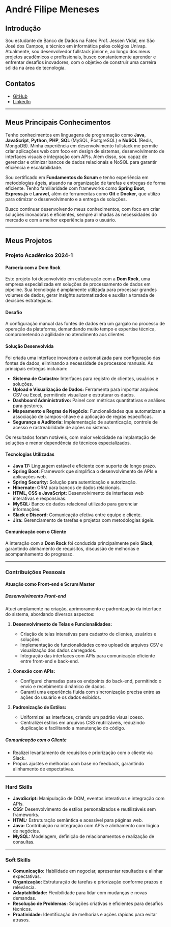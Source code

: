 # André Filipe Meneses

## Introdução

Sou estudante de Banco de Dados na Fatec Prof. Jessen Vidal, em São José dos Campos, e técnico em informática pelos colégios Univap. Atualmente, sou desenvolvedor fullstack júnior e, ao longo dos meus projetos acadêmicos e profissionais, busco constantemente aprender e enfrentar desafios inovadores, com o objetivo de construir uma carreira sólida na área de tecnologia.

## Contatos

- [GitHub](https://github.com/AndreMeneses0103)
- [LinkedIn](https://www.linkedin.com/in/andre-meneses-dev/)

---

## Meus Principais Conhecimentos

Tenho conhecimentos em linguagens de programação como **Java**, **JavaScript**, **Python**, **PHP**, **SQL** (MySQL, PostgreSQL) e **NoSQL** (Redis, MongoDB). Minha experiência em desenvolvimento fullstack me permite criar aplicações web com foco em design de sistemas, desenvolvimento de interfaces visuais e integração com APIs. Além disso, sou capaz de gerenciar e otimizar bancos de dados relacionais e NoSQL para garantir eficiência e escalabilidade.

Sou certificado em **Fundamentos do Scrum** e tenho experiência em metodologias ágeis, atuando na organização de tarefas e entregas de forma eficiente. Tenho familiaridade com frameworks como **Spring Boot**, **Express.js** e **Laravel**, além de ferramentas como **Git** e **Docker**, que utilizo para otimizar o desenvolvimento e a entrega de soluções.

Busco continuar desenvolvendo meus conhecimentos, com foco em criar soluções inovadoras e eficientes, sempre alinhadas às necessidades do mercado e com a melhor experiência para o usuário.

---

## Meus Projetos

### Projeto Acadêmico 2024-1

#### Parceria com a Dom Rock

Este projeto foi desenvolvido em colaboração com a **Dom Rock**, uma empresa especializada em soluções de processamento de dados em pipeline. Sua tecnologia é amplamente utilizada para processar grandes volumes de dados, gerar insights automatizados e auxiliar a tomada de decisões estratégicas.

#### **Desafio**
A configuração manual das fontes de dados era um gargalo no processo de operação da plataforma, demandando muito tempo e expertise técnica, comprometendo a agilidade no atendimento aos clientes.

#### **Solução Desenvolvida**
Foi criada uma interface inovadora e automatizada para configuração das fontes de dados, eliminando a necessidade de processos manuais. As principais entregas incluíram:

- **Sistema de Cadastro:** Interfaces para registro de clientes, usuários e soluções.
- **Upload e Visualização de Dados:** Ferramenta para importar arquivos CSV ou Excel, permitindo visualizar e estruturar os dados.
- **Dashboard Administrativo:** Painel com métricas quantitativas e análises para gestores.
- **Mapeamento e Regras de Negócio:** Funcionalidades que automatizam a associação de campos-chave e a aplicação de regras específicas.
- **Segurança e Auditoria:** Implementação de autenticação, controle de acesso e rastreabilidade de ações no sistema.

Os resultados foram notáveis, com maior velocidade na implantação de soluções e menor dependência de técnicos especializados.

#### **Tecnologias Utilizadas**
- **Java 17:** Linguagem estável e eficiente com suporte de longo prazo.
- **Spring Boot:** Framework que simplifica o desenvolvimento de APIs e aplicações web.
- **Spring Security:** Solução para autenticação e autorização.
- **Hibernate:** ORM para bancos de dados relacionais.
- **HTML, CSS e JavaScript:** Desenvolvimento de interfaces web interativas e responsivas.
- **MySQL:** Banco de dados relacional utilizado para gerenciar informações.
- **Slack e Discord:** Comunicação efetiva entre equipe e cliente.
- **Jira:** Gerenciamento de tarefas e projetos com metodologias ágeis.

#### **Comunicação com o Cliente**
A interação com a **Dom Rock** foi conduzida principalmente pelo **Slack**, garantindo alinhamento de requisitos, discussão de melhorias e acompanhamento do progresso.

---

### **Contribuições Pessoais**

#### **Atuação como Front-end e Scrum Master**

##### **Desenvolvimento Front-end**
Atuei amplamente na criação, aprimoramento e padronização da interface do sistema, abordando diversos aspectos:

1. **Desenvolvimento de Telas e Funcionalidades:**
   - Criação de telas interativas para cadastro de clientes, usuários e soluções.
   - Implementação de funcionalidades como upload de arquivos CSV e visualização dos dados carregados.
   - Integração das interfaces com APIs para comunicação eficiente entre front-end e back-end.

2. **Conexão com APIs:**
   - Configurei chamadas para os endpoints do back-end, permitindo o envio e recebimento dinâmico de dados.
   - Garanti uma experiência fluida com sincronização precisa entre as ações do usuário e os dados exibidos.

3. **Padronização de Estilos:**
   - Uniformizei as interfaces, criando um padrão visual coeso.
   - Centralizei estilos em arquivos CSS reutilizáveis, reduzindo duplicação e facilitando a manutenção do código.

##### **Comunicação com o Cliente**
- Realizei levantamento de requisitos e priorização com o cliente via Slack.
- Propus ajustes e melhorias com base no feedback, garantindo alinhamento de expectativas.

---

### **Hard Skills**

- **JavaScript:** Manipulação de DOM, eventos interativos e integração com APIs.
- **CSS:** Desenvolvimento de estilos personalizados e reutilizáveis sem frameworks.
- **HTML:** Estruturação semântica e acessível para páginas web.
- **Java:** Contribuição na integração com APIs e alinhamento com lógica de negócios.
- **MySQL:** Modelagem, definição de relacionamentos e realização de consultas.

---

### **Soft Skills**
- **Comunicação:** Habilidade em negociar, apresentar resultados e alinhar expectativas.
- **Organização:** Estruturação de tarefas e priorização conforme prazos e relevância.
- **Adaptabilidade:** Flexibilidade para lidar com mudanças e novas demandas.
- **Resolução de Problemas:** Soluções criativas e eficientes para desafios técnicos.
- **Proatividade:** Identificação de melhorias e ações rápidas para evitar atrasos.
